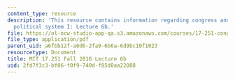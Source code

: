 ```yaml
---
content_type: resource
description: 'This resource contains information regarding congress and the american
  political system I: Lecture 6b.'
file: https://ol-ocw-studio-app-qa.s3.amazonaws.com/courses/17-251-congress-and-the-american-political-system-i-fall-2016/2fd7f3c3bf06f0f9740df85d0aa22088_MIT17_251F16_Lec6b.pdf
file_type: application/pdf
parent_uid: a6fbb12f-a0d6-2fa9-6b6a-6d9bc10f1023
resourcetype: Document
title: MIT 17.251 Fall 2016 Lecture 6b
uid: 2fd7f3c3-bf06-f0f9-740d-f85d0aa22088
---
```

